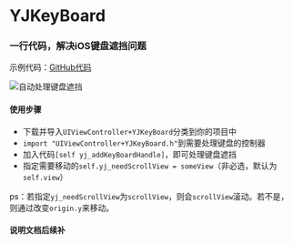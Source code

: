 # YJKeyBoard
### 一行代码，解决iOS键盘遮挡问题


示例代码：[GitHub代码](https://github.com/YJPizazz/YJKeyBoard)

![自动处理键盘遮挡](https://upload-images.jianshu.io/upload_images/5145099-f488dfc4f514e6b6.gif?imageMogr2/auto-orient/strip)

#### 使用步骤

- 下载并导入`UIViewController+YJKeyBoard`分类到你的项目中
- `import "UIViewController+YJKeyBoard.h"`到需要处理键盘的控制器
- 加入代码`[self yj_addKeyBoardHandle]`，即可处理键盘遮挡
- 指定需要移动的`self.yj_needScrollView = someView`（非必选，默认为`self.view`）

ps：若指定`yj_needScrollView`为`scrollView`，则会`scrollView`滚动。若不是，则通过改变`origin.y`来移动。



#### 说明文档后续补


